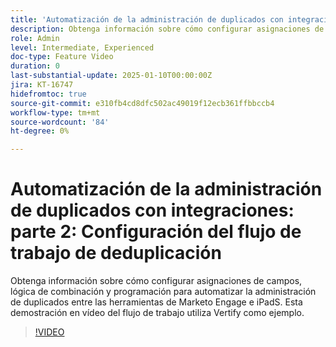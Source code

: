 ```yaml
---
title: 'Automatización de la administración de duplicados con integraciones: parte 2: Configuración del flujo de trabajo de deduplicación'
description: Obtenga información sobre cómo configurar asignaciones de campos, lógica de combinación y programación para automatizar la administración de duplicados entre las herramientas de Marketo Engage e iPadS. Esta demostración en vídeo del flujo de trabajo utiliza Vertify como ejemplo.
role: Admin
level: Intermediate, Experienced
doc-type: Feature Video
duration: 0
last-substantial-update: 2025-01-10T00:00:00Z
jira: KT-16747
hidefromtoc: true
source-git-commit: e310fb4cd8dfc502ac49019f12ecb361ffbbccb4
workflow-type: tm+mt
source-wordcount: '84'
ht-degree: 0%

---
```



# Automatización de la administración de duplicados con integraciones: parte 2: Configuración del flujo de trabajo de deduplicación

Obtenga información sobre cómo configurar asignaciones de campos, lógica de combinación y programación para automatizar la administración de duplicados entre las herramientas de Marketo Engage e iPadS. Esta demostración en vídeo del flujo de trabajo utiliza Vertify como ejemplo.

>[!VIDEO](https://video.tv.adobe.com/v/3429486/?learn=on&enablevpops)
